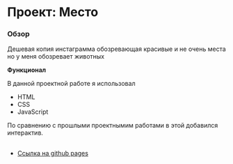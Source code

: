 # Проект: Место

### Обзор

Дешевая копия инстаграмма обозревающая красивые и не очень места
но у меня обозревает животных

**Функционал**

В данной проектной работе я использовал
* HTML 
* CSS
* JavaScript

По сравнению с прошлыми проектнымим работами в этой добавился интерактив.

## ##

* [Ссылка на github pages](https://yamertvec.github.io/)
